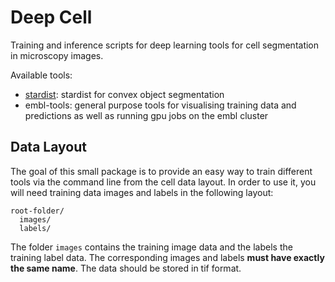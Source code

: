 # Deep Cell

Training and inference scripts for deep learning tools for cell segmentation in microscopy images.

Available tools:
- [stardist](https://github.com/mpicbg-csbd/stardist): stardist for convex object segmentation
- embl-tools: general purpose tools for visualising training data and predictions as well as running gpu jobs on the embl cluster


## Data Layout

The goal of this small package is to provide an easy way to train different tools via the command line from the cell data layout.
In order to use it, you will need training data images and labels in the following layout:
```
root-folder/
  images/
  labels/
```
The folder `images` contains the training image data and the labels the training label data.
The corresponding images and labels **must have exactly the same name**.
The data should be stored in tif format.
